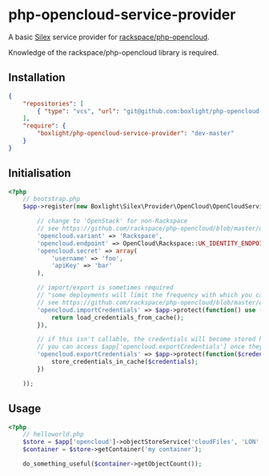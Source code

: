 php-opencloud-service-provider
==============================

A basic [Silex](https://github.com/silexphp/Silex) service provider for
[rackspace/php-opencloud](https://github.com/rackspace/php-opencloud).

Knowledge of the rackspace/php-opencloud library is required.

Installation
------------

```json
{
    "repositories": [
        { "type": "vcs", "url": "git@github.com:boxlight/php-opencloud-service-provider.git" }
    ],
    "require": {
        "boxlight/php-opencloud-service-provider": "dev-master"
    }
}
```

Initialisation
----------

```php
<?php
    // bootstrap.php
    $app->register(new Boxlight\Silex\Provider\OpenCloud\OpenCloudServiceProvider(), array(

        // change to 'OpenStack' for non-Rackspace
        // see https://github.com/rackspace/php-opencloud/blob/master/docs/userguide/authentication.md#authenticating-against-openstack-clouds
        'opencloud.variant' => 'Rackspace',
        'opencloud.endpoint' => OpenCloud\Rackspace::UK_IDENTITY_ENDPOINT,
        'opencloud.secret' => array(
            'username' => 'foo',
            'apiKey' => 'bar'
        ),

        // import/export is sometimes required
        // "some deployments will limit the frequency with which you can authenticate."
        // see https://github.com/rackspace/php-opencloud/blob/master/docs/userguide/authentication.md#credential-caching
        'opencloud.importCredentials' => $app->protect(function() use ($app) {
            return load_credentials_from_cache();
        }),

        // if this isn't callable, the credentials will become stored here
        // you can access $app['opencloud.exportCredentials'] once they have
        'opencloud.exportCredentials' => $app->protect(function($credentials) use ($app) {
            store_credentials_in_cache($credentials);
        })

    ));
```

Usage
---

```php
<?php
    // helloworld.php
    $store = $app['opencloud']->objectStoreService('cloudFiles', 'LON', 'publicURL');
    $container = $store->getContainer('my container');

    do_something_useful($container->getObjectCount());
```